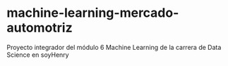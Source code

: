 # machine-learning-mercado-automotriz
Proyecto integrador del módulo 6 Machine Learning de la carrera de Data Science en soyHenry
